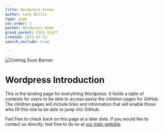 ```yaml
---
title: Wordpress Forms
author: Lane Willis
type: page
nav_order: 3
parent: Wordpress Home
grand_parent: CGCS Staff
created: 2023-07-13
search_exclude: true

---
```

![Coming Soon Banner](https://i.imgur.com/pxK8WAn.png)

# Wordpress Introduction
This is the landing page for everything Wordpress. It holds a table of contents for users to be able to access easily the children pages for GitHub. The children pages will include links and information that will enable those who fill this role to be able to jump into GitHub.

Feel free to check back on this page at a later date. If you would like to contact us directly, feel free to do so at [our main website](https://thecgcs.org).